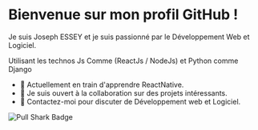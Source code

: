 # Bienvenue sur mon profil GitHub !

Je suis Joseph ESSEY et je suis passionné par le Développement Web et Logiciel. 

Utilisant les technos Js Comme (ReactJs / NodeJs) et Python comme Django

- 🌱 Actuellement en train d'apprendre ReactNative.
- 👯 Je suis ouvert à la collaboration sur des projets intéressants.
- 💬 Contactez-moi pour discuter de Développement web et Logiciel.

![Pull Shark Badge](https://github.com/users/JosephESSEY/achievements/pull-shark)



<!---
JosephESSEY/JosephESSEY is a ✨ special ✨ repository because its `README.md` (this file) appears on your GitHub profile.
You can click the Preview link to take a look at your changes.
--->
